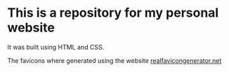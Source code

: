 # This is a repository for my personal website

It was built using HTML and CSS.

The favicons where generated using the website [realfavicongenerator.net](https://realfavicongenerator.net/)